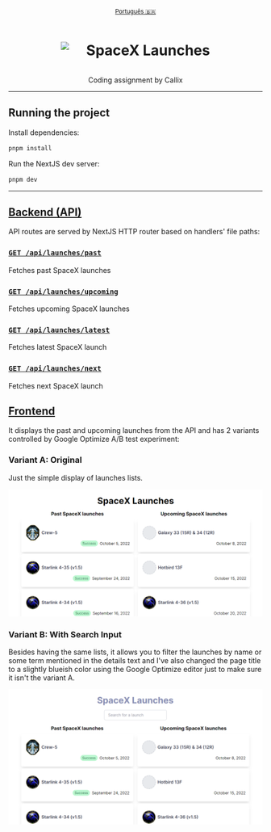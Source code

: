 <div align="center">

<small>[Português 🇧🇷](README.pt-BR.md)</small>

<h1 style="display: inline-flex; gap: 10px"><img src="./public/favicon.ico" width="40px" /> SpaceX Launches</h1>

Coding assignment by Callix

</div>

---

## Running the project

Install dependencies:

```bash
pnpm install
```

Run the NextJS dev server:

```bash
pnpm dev
```

---

## [Backend (API)](./src/pages/api)

API routes are served by NextJS HTTP router based on handlers' file paths:

### [`GET /api/launches/past`](./src/pages/api/launches/past.ts)

Fetches past SpaceX launches

### [`GET /api/launches/upcoming`](./src/pages/api/launches/upcoming.ts)

Fetches upcoming SpaceX launches

### [`GET /api/launches/latest`](./src/pages/api/launches/latest.ts)

Fetches latest SpaceX launch

### [`GET /api/launches/next`](./src/pages/api/launches/next.ts)

Fetches next SpaceX launch

## [Frontend](./src/pages/index.tsx)

It displays the past and upcoming launches from the API and has 2 variants controlled by Google Optimize A/B test experiment:

### Variant A: Original

Just the simple display of launches lists.

![Screenshot](./.readme/images/index-variant-original.png)

### Variant B: With Search Input

Besides having the same lists, it allows you to filter the launches by name or some term mentioned in the details text and I've also changed the page title to a slightly blueish color using the Google Optimize editor just to make sure it isn't the variant A.

![Screenshot](./.readme/images/index-variant-with-search.png)
